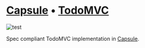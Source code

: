 # [Capsule][] • [TodoMVC](http://todomvc.com)

![test](https://github.com/capsidjs/capsule-todomvc/workflows/test/badge.svg)

Spec compliant TodoMVC implementation in [Capsule][].

[Capsule]: https://github.com/capsidjs/capsule
